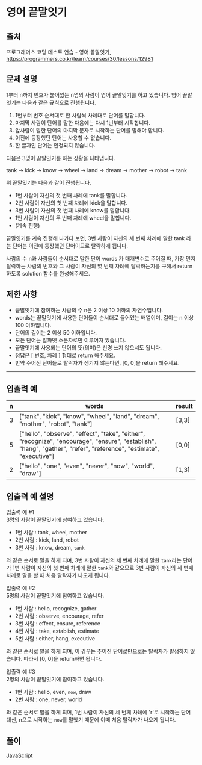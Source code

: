 # 영어 끝말잇기

## 출처

프로그래머스 코딩 테스트 연습 - 영어 끝말잇기, https://programmers.co.kr/learn/courses/30/lessons/12981

## 문제 설명

1부터 n까지 번호가 붙어있는 n명의 사람이 영어 끝말잇기를 하고 있습니다. 영어 끝말잇기는 다음과 같은 규칙으로 진행됩니다.

1.  1번부터 번호 순서대로 한 사람씩 차례대로 단어를 말합니다.
2.  마지막 사람이 단어를 말한 다음에는 다시 1번부터 시작합니다.
3.  앞사람이 말한 단어의 마지막 문자로 시작하는 단어를 말해야 합니다.
4.  이전에 등장했던 단어는 사용할 수 없습니다.
5.  한 글자인 단어는 인정되지 않습니다.

다음은 3명이 끝말잇기를 하는 상황을 나타냅니다.

tank → kick → know → wheel → land → dream → mother → robot → tank

위 끝말잇기는 다음과 같이 진행됩니다.

*   1번 사람이 자신의 첫 번째 차례에 tank를 말합니다.
*   2번 사람이 자신의 첫 번째 차례에 kick을 말합니다.
*   3번 사람이 자신의 첫 번째 차례에 know를 말합니다.
*   1번 사람이 자신의 두 번째 차례에 wheel을 말합니다.
*   (계속 진행)

끝말잇기를 계속 진행해 나가다 보면, 3번 사람이 자신의 세 번째 차례에 말한 tank 라는 단어는 이전에 등장했던 단어이므로 탈락하게 됩니다.

사람의 수 n과 사람들이 순서대로 말한 단어 words 가 매개변수로 주어질 때, 가장 먼저 탈락하는 사람의 번호와 그 사람이 자신의 몇 번째 차례에 탈락하는지를 구해서 return 하도록 solution 함수를 완성해주세요.

## 제한 사항

*   끝말잇기에 참여하는 사람의 수 n은 2 이상 10 이하의 자연수입니다.
*   words는 끝말잇기에 사용한 단어들이 순서대로 들어있는 배열이며, 길이는 n 이상 100 이하입니다.
*   단어의 길이는 2 이상 50 이하입니다.
*   모든 단어는 알파벳 소문자로만 이루어져 있습니다.
*   끝말잇기에 사용되는 단어의 뜻(의미)은 신경 쓰지 않으셔도 됩니다.
*   정답은 \[ 번호, 차례 \] 형태로 return 해주세요.
*   만약 주어진 단어들로 탈락자가 생기지 않는다면, \[0, 0\]을 return 해주세요.

* * *

## 입출력 예

| n | words | result |
| --- | --- | --- |
| 3 | \["tank", "kick", "know", "wheel", "land", "dream", "mother", "robot", "tank"\] | \[3,3\] |
| 5 | \["hello", "observe", "effect", "take", "either", "recognize", "encourage", "ensure", "establish", "hang", "gather", "refer", "reference", "estimate", "executive"\] | \[0,0\] |
| 2 | \["hello", "one", "even", "never", "now", "world", "draw"\] | \[1,3\] |

## 입출력 예 설명

입출력 예 #1  
3명의 사람이 끝말잇기에 참여하고 있습니다.

*   1번 사람 : tank, wheel, mother
*   2번 사람 : kick, land, robot
*   3번 사람 : know, dream, `tank`

와 같은 순서로 말을 하게 되며, 3번 사람이 자신의 세 번째 차례에 말한 `tank`라는 단어가 1번 사람이 자신의 첫 번째 차례에 말한 `tank`와 같으므로 3번 사람이 자신의 세 번째 차례로 말을 할 때 처음 탈락자가 나오게 됩니다.

입출력 예 #2  
5명의 사람이 끝말잇기에 참여하고 있습니다.

*   1번 사람 : hello, recognize, gather
*   2번 사람 : observe, encourage, refer
*   3번 사람 : effect, ensure, reference
*   4번 사람 : take, establish, estimate
*   5번 사람 : either, hang, executive

와 같은 순서로 말을 하게 되며, 이 경우는 주어진 단어로만으로는 탈락자가 발생하지 않습니다. 따라서 \[0, 0\]을 return하면 됩니다.

입출력 예 #3  
2명의 사람이 끝말잇기에 참여하고 있습니다.

*   1번 사람 : hello, even, `now`, draw
*   2번 사람 : one, never, world

와 같은 순서로 말을 하게 되며, 1번 사람이 자신의 세 번째 차례에 'r'로 시작하는 단어 대신, n으로 시작하는 `now`를 말했기 때문에 이때 처음 탈락자가 나오게 됩니다.

## 풀이

[JavaScript](./EnglishWordChain.js)
